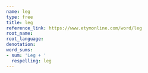 ```yaml
---
name: leg
type: free
title: leg
reference_link: https://www.etymonline.com/word/leg
root_name: 
root_language: 
denotation: 
word_sums:
- sum: 'Leg + '
  respelling: leg
---
```


